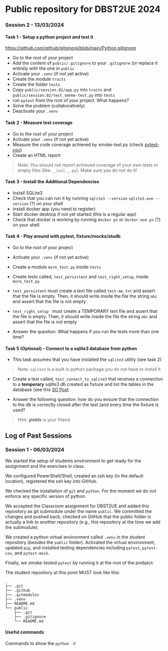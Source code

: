 # Public repository for DBST2UE 2024

### Session 2 - 13/03/2024

#### Task 1 - Setup a python project and test it
https://github.com/github/gitignore/blob/main/Python.gitignore

- Go to the root of your project
- Add the content of `public/.gitignore` to your `.gitignore` (or replace it entirely with the one in `public`
- Activate your `.venv` (if not yet active)
- Create the module `traits` 
- Create the folder `tests` 
- Copy `public/session.02/app.py` into `traits` and `public/session.02/test_smoke-test.py` into `tests`
- run `pytest` from the root of your project. What happens?
- Solve the problem (collaboratively)
- Deactivate your `.venv`
 
#### Task 2 - Measure test coverage
- Go to the root of your project
- Activate your `.venv` (if not yet active)
- Measure the code coverage achieved by smoke-test.py (check [pytest-cov](https://pytest-cov.readthedocs.io/en/latest/index.html))
- Create an HTML report
> Note: You should not report achieved coverage of your own tests or empty files (like `__init__.py`). Make sure you do not do it!


#### Task 3 - Install the Additional Dependencies

- Install SQLite3
- Check that you can run it by running `sqlite3 --version` `sqlite3.exe --version` (?) on your shell
- Install docker app (you need to register)
- Start docker desktop if not yet started (this is a regular app)
- Check that docker is working by running `docker ps` or `docker.exe ps` (?) on your shell

#### Task 4 - Play around with pytest, fixture/mocks/studb

- Go to the root of your project
- Activate your `.venv` (if not yet active)
- Create a module `more_test.py` inside `tests`
- Create tests called, `test_persistent` and `test_right_setup`, inside `more_test.py`

- `test_persistent` must create a text file called `test-me.txt` and assert that the file is empty. Then, it should write inside the file the string `abc` and assert that the file is not empty

- `test_right_setup ` must create a TEMPORARY text file and assert that the file is empty. Then, it should write inside the file the string `abc` and assert that the file is not empty

- Answer the question: What happens if you run the tests more than one time?

#### Task 5 (Optional) - Connect to a sqlite3 database from python
- This task assumes that you have installed the `sqlite3` utility (see task 2)
> Note: `sqlite3` is a built in python package you do not have to install it

- Create a test called, `test_connect_to_sqlite3` that receives a connection to a **temporary** sqlite3 db created as fixture and list the tables in the database (see this [SO Post](https://stackoverflow.com/questions/305378/list-of-tables-db-schema-dump-etc-using-the-python-sqlite3-api)

- Answer the following question: how do you ensure that the connection to the db is correctly closed after the test (and every time the fixture is used?
> Hint: **yields** is your friend

## Log of Past Sessions

### Session 1 - 06/03/2024

We started the setup of students environment to get ready for the assignment and the exercises in class.

We configured PowerShell/Shell, created an ssh key (in the default location), registered the ssh key into GitHub. 

We checked the installation of `git` and `python`. For the moment we do not enforce any specific version of python.

We accepted the Classroom assignment for DBST2UE and added this repository as git submodule under the name `public`. We committed the changes and pushed back, checked on GitHub that the public folder is actually a link to another repository (e.g., this repository at the time we add the submodule).

We created a python virtual environment called `.venv` in the student repository (besides the `public` folder). Activated the virtual environment, updated `pip`, and installed testing dependencies including `pytest`, `pytest-cov`, and `pytest-mock`. 

Finally, we smoke-tested `pytest` by running it at the root of the probject.

The student repository at this point MUST look like this:

```
.
├── .git
├── .github
├── .gitmodules
├── .venv
├── README.md
└── public
    ├── .git
    ├── .gitignore
    └── README.md
```



#### Useful commands


Commands to show the 
```python -V```

